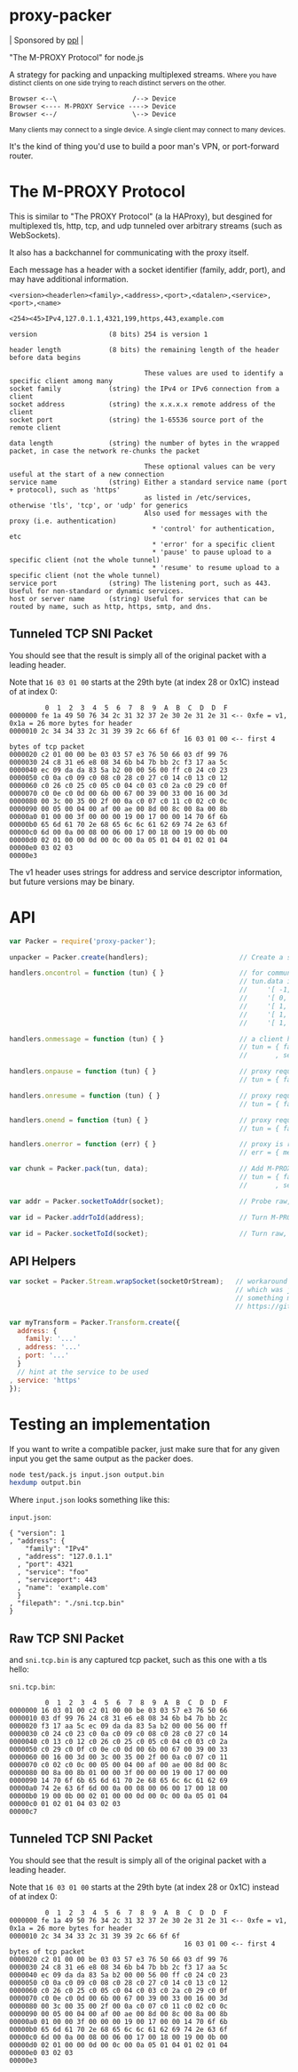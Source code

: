 # proxy-packer

| Sponsored by [ppl](https://ppl.family) |

"The M-PROXY Protocol" for node.js

A strategy for packing and unpacking multiplexed streams.
<small>Where you have distinct clients on one side trying to reach distinct servers on the other.</small>

```
Browser <--\                   /--> Device
Browser <---- M-PROXY Service ----> Device
Browser <--/                   \--> Device
```

<small>Many clients may connect to a single device. A single client may connect to many devices.</small>

It's the kind of thing you'd use to build a poor man's VPN, or port-forward router.

The M-PROXY Protocol
===================

This is similar to "The PROXY Protocol" (a la HAProxy), but desgined for multiplexed tls, http, tcp, and udp
tunneled over arbitrary streams (such as WebSockets).

It also has a backchannel for communicating with the proxy itself.

Each message has a header with a socket identifier (family, addr, port), and may have additional information.

```
<version><headerlen><family>,<address>,<port>,<datalen>,<service>,<port>,<name>
```

```
<254><45>IPv4,127.0.1.1,4321,199,https,443,example.com
```

```
version                  (8 bits) 254 is version 1

header length            (8 bits) the remaining length of the header before data begins

                                  These values are used to identify a specific client among many
socket family            (string) the IPv4 or IPv6 connection from a client
socket address           (string) the x.x.x.x remote address of the client
socket port              (string) the 1-65536 source port of the remote client

data length              (string) the number of bytes in the wrapped packet, in case the network re-chunks the packet

                                  These optional values can be very useful at the start of a new connection
service name             (string) Either a standard service name (port + protocol), such as 'https'
                                  as listed in /etc/services, otherwise 'tls', 'tcp', or 'udp' for generics
                                  Also used for messages with the proxy (i.e. authentication)
                                    * 'control' for authentication, etc
                                    * 'error' for a specific client
                                    * 'pause' to pause upload to a specific client (not the whole tunnel)
                                    * 'resume' to resume upload to a specific client (not the whole tunnel)
service port             (string) The listening port, such as 443. Useful for non-standard or dynamic services.
host or server name      (string) Useful for services that can be routed by name, such as http, https, smtp, and dns.
```

Tunneled TCP SNI Packet
-----------------------

You should see that the result is simply all of the original packet with a leading header.

Note that `16 03 01 00` starts at the 29th byte (at index 28 or 0x1C) instead of at index 0:

```
         0  1  2  3  4  5  6  7  8  9  A  B  C  D  D  F
0000000 fe 1a 49 50 76 34 2c 31 32 37 2e 30 2e 31 2e 31 <-- 0xfe = v1, 0x1a = 26 more bytes for header
0000010 2c 34 34 33 2c 31 39 39 2c 66 6f 6f
                                            16 03 01 00 <-- first 4 bytes of tcp packet
0000020 c2 01 00 00 be 03 03 57 e3 76 50 66 03 df 99 76
0000030 24 c8 31 e6 e8 08 34 6b b4 7b bb 2c f3 17 aa 5c
0000040 ec 09 da da 83 5a b2 00 00 56 00 ff c0 24 c0 23
0000050 c0 0a c0 09 c0 08 c0 28 c0 27 c0 14 c0 13 c0 12
0000060 c0 26 c0 25 c0 05 c0 04 c0 03 c0 2a c0 29 c0 0f
0000070 c0 0e c0 0d 00 6b 00 67 00 39 00 33 00 16 00 3d
0000080 00 3c 00 35 00 2f 00 0a c0 07 c0 11 c0 02 c0 0c
0000090 00 05 00 04 00 af 00 ae 00 8d 00 8c 00 8a 00 8b
00000a0 01 00 00 3f 00 00 00 19 00 17 00 00 14 70 6f 6b
00000b0 65 6d 61 70 2e 68 65 6c 6c 61 62 69 74 2e 63 6f
00000c0 6d 00 0a 00 08 00 06 00 17 00 18 00 19 00 0b 00
00000d0 02 01 00 00 0d 00 0c 00 0a 05 01 04 01 02 01 04
00000e0 03 02 03
00000e3
```

The v1 header uses strings for address and service descriptor information,
but future versions may be binary.

API
===

```js
var Packer = require('proxy-packer');
```

```js
unpacker = Packer.create(handlers);                       // Create a state machine for unpacking

handlers.oncontrol = function (tun) { }                   // for communicating with the proxy
                                                          // tun.data is an array
                                                          //     '[ -1, "[Error] bad hello" ]'
                                                          //     '[ 0, "[Error] out-of-band error message" ]'
                                                          //     '[ 1, "hello", 254, [ "add_token", "delete_token" ] ]'
                                                          //     '[ 1, "add_token" ]'
                                                          //     '[ 1, "delete_token" ]'

handlers.onmessage = function (tun) { }                   // a client has sent a message
                                                          // tun = { family, address, port, data
                                                          //       , service, serviceport, name };

handlers.onpause = function (tun) { }                     // proxy requests to pause upload to a client
                                                          // tun = { family, address, port };

handlers.onresume = function (tun) { }                    // proxy requests to resume upload to a client
                                                          // tun = { family, address, port };

handlers.onend = function (tun) { }                       // proxy requests to close a client's socket
                                                          // tun = { family, address, port };

handlers.onerror = function (err) { }                     // proxy is relaying a client's error
                                                          // err = { message, family, address, port };
```

<!--
TODO

handlers.onconnect = function (tun) { }                   // a new client has connected

-->

```js
var chunk = Packer.pack(tun, data);                       // Add M-PROXY header to data
                                                          // tun = { family, address, port
                                                          //       , service, serviceport, name }

var addr = Packer.socketToAddr(socket);                   // Probe raw, raw socket for address info

var id = Packer.addrToId(address);                        // Turn M-PROXY address info into a deterministic id

var id = Packer.socketToId(socket);                       // Turn raw, raw socket info into a deterministic id
```

## API Helpers

```js
var socket = Packer.Stream.wrapSocket(socketOrStream);   // workaround for https://github.com/nodejs/node/issues/8854
                                                         // which was just closed recently, but probably still needs
                                                         // something more like this (below) to work as intended
                                                         // https://github.com/findhit/proxywrap/blob/master/lib/proxywrap.js
```

```js
var myTransform = Packer.Transform.create({
  address: {
    family: '...'
  , address: '...'
  , port: '...'
  }
  // hint at the service to be used
, service: 'https'
});
```

# Testing an implementation

If you want to write a compatible packer, just make sure that for any given input
you get the same output as the packer does.

```bash
node test/pack.js input.json output.bin
hexdump output.bin
```

Where `input.json` looks something like this:

`input.json`:
```
{ "version": 1
, "address": {
    "family": "IPv4"
  , "address": "127.0.1.1"
  , "port": 4321
  , "service": "foo"
  , "serviceport": 443
  , "name": 'example.com'
  }
, "filepath": "./sni.tcp.bin"
}
```

Raw TCP SNI Packet
------------------

and `sni.tcp.bin` is any captured tcp packet, such as this one with a tls hello:

`sni.tcp.bin`:
```
         0  1  2  3  4  5  6  7  8  9  A  B  C  D  D  F
0000000 16 03 01 00 c2 01 00 00 be 03 03 57 e3 76 50 66
0000010 03 df 99 76 24 c8 31 e6 e8 08 34 6b b4 7b bb 2c
0000020 f3 17 aa 5c ec 09 da da 83 5a b2 00 00 56 00 ff
0000030 c0 24 c0 23 c0 0a c0 09 c0 08 c0 28 c0 27 c0 14
0000040 c0 13 c0 12 c0 26 c0 25 c0 05 c0 04 c0 03 c0 2a
0000050 c0 29 c0 0f c0 0e c0 0d 00 6b 00 67 00 39 00 33
0000060 00 16 00 3d 00 3c 00 35 00 2f 00 0a c0 07 c0 11
0000070 c0 02 c0 0c 00 05 00 04 00 af 00 ae 00 8d 00 8c
0000080 00 8a 00 8b 01 00 00 3f 00 00 00 19 00 17 00 00
0000090 14 70 6f 6b 65 6d 61 70 2e 68 65 6c 6c 61 62 69
00000a0 74 2e 63 6f 6d 00 0a 00 08 00 06 00 17 00 18 00
00000b0 19 00 0b 00 02 01 00 00 0d 00 0c 00 0a 05 01 04
00000c0 01 02 01 04 03 02 03
00000c7
```

Tunneled TCP SNI Packet
-----------------------

You should see that the result is simply all of the original packet with a leading header.

Note that `16 03 01 00` starts at the 29th byte (at index 28 or 0x1C) instead of at index 0:

```
         0  1  2  3  4  5  6  7  8  9  A  B  C  D  D  F
0000000 fe 1a 49 50 76 34 2c 31 32 37 2e 30 2e 31 2e 31 <-- 0xfe = v1, 0x1a = 26 more bytes for header
0000010 2c 34 34 33 2c 31 39 39 2c 66 6f 6f
                                            16 03 01 00 <-- first 4 bytes of tcp packet
0000020 c2 01 00 00 be 03 03 57 e3 76 50 66 03 df 99 76
0000030 24 c8 31 e6 e8 08 34 6b b4 7b bb 2c f3 17 aa 5c
0000040 ec 09 da da 83 5a b2 00 00 56 00 ff c0 24 c0 23
0000050 c0 0a c0 09 c0 08 c0 28 c0 27 c0 14 c0 13 c0 12
0000060 c0 26 c0 25 c0 05 c0 04 c0 03 c0 2a c0 29 c0 0f
0000070 c0 0e c0 0d 00 6b 00 67 00 39 00 33 00 16 00 3d
0000080 00 3c 00 35 00 2f 00 0a c0 07 c0 11 c0 02 c0 0c
0000090 00 05 00 04 00 af 00 ae 00 8d 00 8c 00 8a 00 8b
00000a0 01 00 00 3f 00 00 00 19 00 17 00 00 14 70 6f 6b
00000b0 65 6d 61 70 2e 68 65 6c 6c 61 62 69 74 2e 63 6f
00000c0 6d 00 0a 00 08 00 06 00 17 00 18 00 19 00 0b 00
00000d0 02 01 00 00 0d 00 0c 00 0a 05 01 04 01 02 01 04
00000e0 03 02 03
00000e3
```
